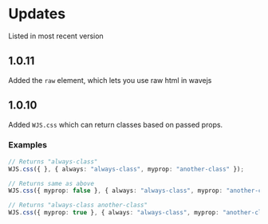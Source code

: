 # Updates

Listed in most recent version

## 1.0.11

Added the `raw` element, which lets you use raw html in wavejs

## 1.0.10

Added `WJS.css` which can return classes based on passed props.

### Examples

```ts
// Returns "always-class"
WJS.css({ }, { always: "always-class", myprop: "another-class" });

// Returns same as above
WJS.css({ myprop: false }, { always: "always-class", myprop: "another-class" });

// Returns "always-class another-class"
WJS.css({ myprop: true }, { always: "always-class", myprop: "another-class" });
```
